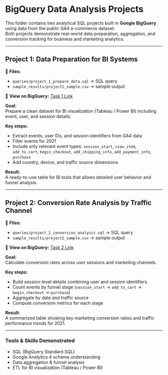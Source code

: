 # BigQuery Data Analysis Projects

This folder contains two analytical SQL projects built in **Google BigQuery** using data from the public GA4 e-commerce dataset.  
Both projects demonstrate real-world data preparation, aggregation, and conversion tracking for business and marketing analytics.

---

## Project 1: Data Preparation for BI Systems

📁 **Files:**  
- `queries/project_1_prepare_data.sql` → SQL query  
- `sample_results/project1_sample.csv` → sample output

🔗 **View on BigQuery:** [Task 1 Link](https://console.cloud.google.com/bigquery?sq=911909349233:497044bf52d34e89ad51b52e5be69b84)

**Goal:**  
Prepare a clean dataset for BI visualization (Tableau / Power BI) including event, user, and session details.

**Key steps:**  
- Extract events, user IDs, and session identifiers from GA4 data  
- Filter events for 2021  
- Include only relevant event types: `session_start`, `view_item`, `add_to_cart`, `begin_checkout`, `add_shipping_info`, `add_payment_info`, `purchase`  
- Add country, device, and traffic source dimensions

**Result:**  
A ready-to-use table for BI tools that allows detailed user behavior and funnel analysis.

---

## Project 2: Conversion Rate Analysis by Traffic Channel

📁 **Files:**  
- `queries/project_2_conversion_analysis.sql` → SQL query  
- `sample_results/project2_sample.csv` → sample output

🔗 **View on BigQuery:** [Task 2 Link](https://console.cloud.google.com/bigquery?sq=911909349233:d7c3a3d85b294a078d4327c9718f03de)

**Goal:**  
Calculate conversion rates across user sessions and marketing channels.

**Key steps:**  
- Build session-level details combining user and session identifiers  
- Count events by funnel stage (`session_start` → `add_to_cart` → `begin_checkout` → `purchase`)  
- Aggregate by date and traffic source  
- Compute conversion metrics for each stage

**Result:**  
A summarized table showing key marketing conversion ratios and traffic performance trends for 2021.

---

### Tools & Skills Demonstrated
- SQL (BigQuery Standard SQL)  
- Google Analytics 4 schema understanding  
- Data aggregation & funnel analysis  
- ETL for BI visualization (Tableau / Power BI)